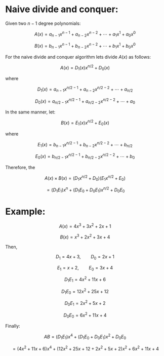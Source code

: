 # Naive divide and conquer:

Given two $n-1$ degree polynomials: 

$$A(x) = a_{n-1}x^{n-1} + a_{n-2}x^{n-2} + \cdots + a_{1}x^{1} + a_{0}x^{0}$$

$$B(x) = b_{n-1}x^{n-1} + b_{n-2}x^{n-2} + \cdots + b_{1}x^{1} + b_{0}x^{0}$$

For the naive divide and conquer algorithm lets divide $A(x)$ as follows:

$$A(x) = D_{1}(x) x^{n/2} + D_{0}(x)$$ 

where

$$D_{1}(x) = a_{n-1}x^{n/2-1} + a_{n-2}x^{n/2-2} + \cdots + a_{n/2}$$

$$D_{0}(x) = a_{n/2-1}x^{n/2-1} + a_{n/2-2}x^{n/2-2} + \cdots + a_{0}$$

In the same manner, let:

$$B(x) = E_{1}(x) x^{n/2} + E_{0}(x)$$ 

where

$$E_{1}(x) = b_{n-1}x^{n/2-1} + b_{n-2}x^{n/2-2} + \cdots + b_{n/2}$$

$$E_{0}(x) = b_{n/2-1}x^{n/2-1} + b_{n/2-2}x^{n/2-2} + \cdots + b_{0}$$

Therefore, the

 $$A(x) \times B(x) = (D_{1}x^{n/2} + D_{0})(E_{1}x^{n/2} + E_{0})$$

 $$= (D_{1}E_{1})x^{n} + (D_{1}E_{0}+D_{0}E_{1})x^{n/2} + D_{0}E_{0}$$

 # Example:

 $$A(x) = 4x^{3} + 3x^{2} + 2x + 1$$

 $$B(x) = x^{3} + 2x^{2} + 3x + 4$$

 Then,

 $$D_{1} = 4x + 3, \qquad D_{0} = 2x + 1$$

 $$E_{1} = x + 2, \qquad E_{0} = 3x + 4$$

 $$D_{1}E_{1} = 4x^{2} + 11x + 6$$

 $$D_{1}E_{0} = 12x^{2} + 25x + 12$$

 $$D_{0}E_{1} = 2x^{2} + 5x + 2$$

 $$D_{0}E_{0} = 6x^{2} + 11x + 4$$

 Finally:

  $$AB = (D_{1}E_{1})x^{4} + (D_{1}E_{0}+D_{0}E_{1})x^{2} + D_{0}E_{0}$$

  $$= (4x^{2} + 11x + 6)x^{4} + (12x^{2} + 25x + 12+2x^{2} + 5x + 2)x^{2} + 6x^{2} + 11x + 4$$


